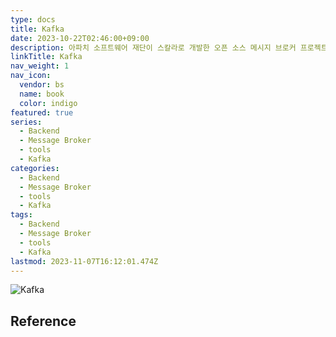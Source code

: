 ```yaml
---
type: docs
title: Kafka
date: 2023-10-22T02:46:00+09:00
description: 아파치 소프트웨어 재단이 스칼라로 개발한 오픈 소스 메시지 브로커 프로젝트이다. 이 프로젝트는 실시간 데이터 피드를 관리하기 위해 통일된, 높은 처리량, 낮은 지연시간을 지닌 플랫폼을 제공
linkTitle: Kafka
nav_weight: 1
nav_icon:
  vendor: bs
  name: book
  color: indigo
featured: true
series:
  - Backend
  - Message Broker
  - tools
  - Kafka
categories:
  - Backend
  - Message Broker
  - tools
  - Kafka
tags:
  - Backend
  - Message Broker
  - tools
  - Kafka
lastmod: 2023-11-07T16:12:01.474Z
---
```


![Kafka](/backend/kafka.png#center)

## Reference
